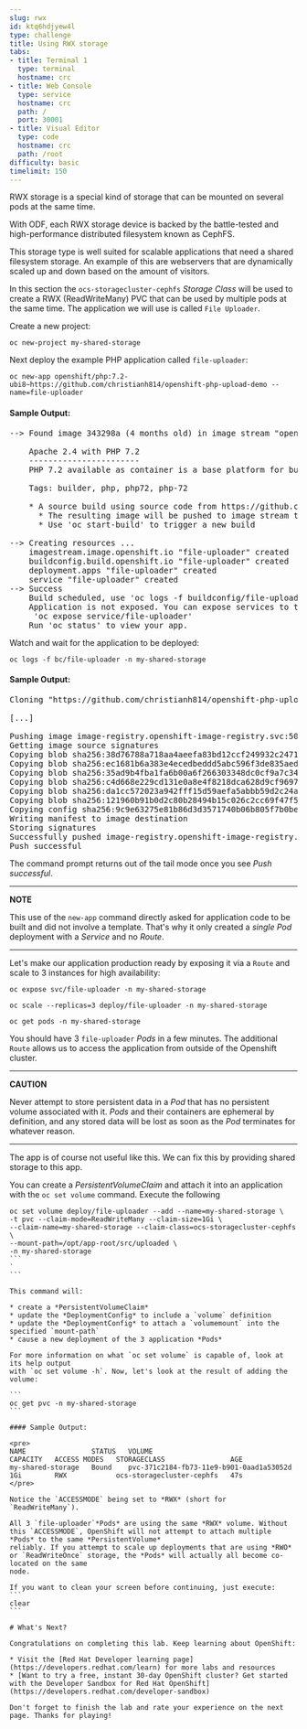 ```yaml
---
slug: rwx
id: ktq6hdjyew4l
type: challenge
title: Using RWX storage
tabs:
- title: Terminal 1
  type: terminal
  hostname: crc
- title: Web Console
  type: service
  hostname: crc
  path: /
  port: 30001
- title: Visual Editor
  type: code
  hostname: crc
  path: /root
difficulty: basic
timelimit: 150
---
```

RWX storage is a special kind of storage that can be mounted on several pods at the same time.

With ODF, each RWX storage device is backed by the battle-tested and high-performance distributed filesystem known as CephFS.

This storage type is well suited for scalable applications that need a shared filesystem storage. An example of this are webservers that are dynamically scaled up and down based on the amount of visitors.

In this section the `ocs-storagecluster-cephfs` _Storage Class_ will be used to create a RWX (ReadWriteMany) PVC that can be used by multiple pods at the same time. The application we will use is called `File Uploader`.

Create a new project:

```
oc new-project my-shared-storage
```

Next deploy the example PHP application called `file-uploader`:

```
oc new-app openshift/php:7.2-ubi8~https://github.com/christianh814/openshift-php-upload-demo --name=file-uploader
```

#### Sample Output:

<pre>
--> Found image 343298a (4 months old) in image stream "openshift/php" under tag "7.2-ubi8" for "openshift/php:7.2-ubi8"

    Apache 2.4 with PHP 7.2
    -----------------------
    PHP 7.2 available as container is a base platform for building and running various PHP 7.2 applications and frameworks. PHP is an HTML-embedded scripting language. PHP attempts to make it easy for developers to write dynamically generated web pages. PHP also offers built-in database integration for several commercial and non-commercial database management systems, so writing a database-enabled webpage with PHP is fairly simple. The most common use of PHP coding is probably as a replacement for CGI scripts.

    Tags: builder, php, php72, php-72

    * A source build using source code from https://github.com/christianh814/openshift-php-upload-demo will be created
      * The resulting image will be pushed to image stream tag "file-uploader:latest"
      * Use 'oc start-build' to trigger a new build

--> Creating resources ...
    imagestream.image.openshift.io "file-uploader" created
    buildconfig.build.openshift.io "file-uploader" created
    deployment.apps "file-uploader" created
    service "file-uploader" created
--> Success
    Build scheduled, use 'oc logs -f buildconfig/file-uploader' to track its progress.
    Application is not exposed. You can expose services to the outside world by executing one or more of the commands below:
     'oc expose service/file-uploader'
    Run 'oc status' to view your app.
</pre>

Watch and wait for the application to be deployed:

```
oc logs -f bc/file-uploader -n my-shared-storage
```

#### Sample Output:

<pre>
Cloning "https://github.com/christianh814/openshift-php-upload-demo" ...

[...]

Pushing image image-registry.openshift-image-registry.svc:5000/my-shared-storage/file-uploader:latest ...
Getting image source signatures
Copying blob sha256:38d76788a718aa4aeefa83bd12ccf249932c24713cb71a7172cb2bae0ff7e48c
Copying blob sha256:ec1681b6a383e4ecedbeddd5abc596f3de835aed6db39a735f62395c8edbff30
Copying blob sha256:35ad9b4fba1fa6b00a6f266303348dc0cf9a7c341616e800c2738030c0f64167
Copying blob sha256:c4d668e229cd131e0a8e4f8218dca628d9cf9697572875e355fe4b247b6aa9f0
Copying blob sha256:da1cc572023a942fff15d59aefa5abbb59d2c24a03966db8074ef8f9bab277d4
Copying blob sha256:121960b91b0d2c80b28494b15c026c2cc69f47f50b043b2b9f27b863d5b6d397
Copying config sha256:9c9e63275e81b86d3d3571740b06b805f7b0be47c5e2e1ac60197474af4361b2
Writing manifest to image destination
Storing signatures
Successfully pushed image-registry.openshift-image-registry.svc:5000/my-shared-storage/file-uploader@sha256:1deccaded779afd9d761fffe93ae9a47d6fa29bc20b52eed37f5dd0766913fae
Push successful
</pre>

The command prompt returns out of the tail mode once you see _Push successful_.

---

**NOTE**

This use of the `new-app` command directly asked for application code to be
built and did not involve a template. That's why it only created a _single
Pod_ deployment with a _Service_ and no _Route_.

---

Let's make our application production ready by exposing it via a `Route` and scale to 3 instances for high availability:

```
oc expose svc/file-uploader -n my-shared-storage
```

```
oc scale --replicas=3 deploy/file-uploader -n my-shared-storage
```

```
oc get pods -n my-shared-storage
```

You should have 3 `file-uploader` _Pods_ in a few minutes. The additional `Route` allows us to access the application from outside of the Openshift cluster.

---

**CAUTION**

Never attempt to store persistent data in a _Pod_ that has no persistent
volume associated with it. _Pods_ and their containers are ephemeral by
definition, and any stored data will be lost as soon as the _Pod_ terminates
for whatever reason.

---

The app is of course not useful like this. We can fix this by providing shared
storage to this app.

You can create a _PersistentVolumeClaim_ and attach it into an application with
the `oc set volume` command. Execute the following

````
oc set volume deploy/file-uploader --add --name=my-shared-storage \
-t pvc --claim-mode=ReadWriteMany --claim-size=1Gi \
--claim-name=my-shared-storage --claim-class=ocs-storagecluster-cephfs \
--mount-path=/opt/app-root/src/uploaded \
-n my-shared-storage
```
`
```

This command will:

* create a *PersistentVolumeClaim*
* update the *DeploymentConfig* to include a `volume` definition
* update the *DeploymentConfig* to attach a `volumemount` into the specified `mount-path`
* cause a new deployment of the 3 application *Pods*

For more information on what `oc set volume` is capable of, look at its help output
with `oc set volume -h`. Now, let's look at the result of adding the volume:

```
oc get pvc -n my-shared-storage
```

#### Sample Output:

<pre>
NAME                STATUS   VOLUME                                     CAPACITY   ACCESS MODES   STORAGECLASS                AGE
my-shared-storage   Bound    pvc-371c2184-fb73-11e9-b901-0aad1a53052d   1Gi        RWX            ocs-storagecluster-cephfs   47s
</pre>

Notice the `ACCESSMODE` being set to *RWX* (short for `ReadWriteMany`).

All 3 `file-uploader`*Pods* are using the same *RWX* volume. Without this `ACCESSMODE`, OpenShift will not attempt to attach multiple *Pods* to the same *PersistentVolume*
reliably. If you attempt to scale up deployments that are using *RWO* or `ReadWriteOnce` storage, the *Pods* will actually all become co-located on the same
node.

If you want to clean your screen before continuing, just execute:
```
clear
```

# What's Next?

Congratulations on completing this lab. Keep learning about OpenShift:

* Visit the [Red Hat Developer learning page](https://developers.redhat.com/learn) for more labs and resources
* [Want to try a free, instant 30-day OpenShift cluster? Get started with the Developer Sandbox for Red Hat OpenShift](https://developers.redhat.com/developer-sandbox)

Don't forget to finish the lab and rate your experience on the next page. Thanks for playing!
